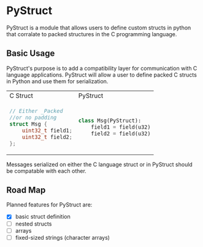 # PyStruct
PyStruct is a module that allows users to define custom structs in python that 
corralate to packed structures in the C programming language. 

## Basic Usage
PyStruct's purpose is to add a compatibility layer for communication with C 
language applications. PyStruct will allow a user to define packed C structs in 
Python and use them for serialization.

<table>
<tr>
<td>C Struct</td><td>PyStruct</td>
</tr>
<tr>
<td>

```C
// Either _Packed 
//or no padding
struct Msg {
    uint32_t field1;
    uint32_t field2;
};
```

</td>
<td>

```python
class Msg(PyStruct):
    field1 = field(u32)
    field2 = field(u32)
```

</td>
</table>

Messages serialized on either the C language struct or in PyStruct should be compatable with each other.

## Road Map
Planned features for PyStruct are:

  - [x] basic struct definition
  - [ ] nested structs
  - [ ] arrays
  - [ ] fixed-sized strings (character arrays) 